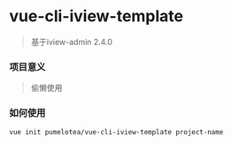 # vue-cli-iview-template
> 基于iview-admin 2.4.0

### 项目意义
> 偷懒使用

### 如何使用
`vue init pumelotea/vue-cli-iview-template project-name`

